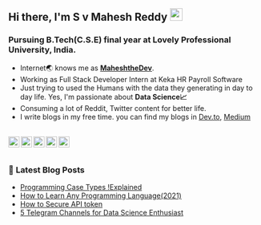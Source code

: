 
## Hi there, I'm S v Mahesh Reddy <img src="https://media.giphy.com/media/hvRJCLFzcasrR4ia7z/giphy.gif" width="25px">
### Pursuing B.Tech(C.S.E) final year at Lovely Professional University, India.
* Internet🌏 knows me as [**MaheshtheDev**](https://www.google.com/search?q=maheshthedev). 
* Working as Full Stack Developer Intern at Keka HR Payroll Software
* Just trying to used the Humans with the data they generating in day to day life. Yes, I'm passionate about **Data Science📈**
* Consuming a lot of Reddit, Twitter content for better life.
* I write blogs in my free time. you can find my blogs in [Dev.to](https://dev.to/maheshthedev), [Medium](https://medium.com/@maheshthedev)

<br />
<a href="https://twitter.com/maheshthedev">
  <img align="left" alt="Mahesh Sv| Twitter" width="22px" src="https://www.flaticon.com/svg/vstatic/svg/725/725311.svg?token=exp=1620982858~hmac=6077d2ec73b5b5197c5644f164704ece" />
</a>
<a href="https://www.linkedin.com/in/maheshthedev/">
  <img align="left" alt="Linkedin" width="22px" src="https://www.flaticon.com/svg/vstatic/svg/725/725337.svg?token=exp=1620982896~hmac=892e827273aff985df8601866f9f8c8e" />
</a>
<a href="https://www.instagram.com/maheshthedev/">
  <img align="left" alt="Instagram" width="22px" src="https://www.flaticon.com/svg/vstatic/svg/725/725278.svg?token=exp=1620983282~hmac=1ec137a63e1882411b59587dd0c00d82" />
</a>
<a href="https://www.reddit.com/user/MaheshtheDev">
  <img align="left" alt="Reddit" width="22px" src="https://www.flaticon.com/premium-icon/icons/svg/2504/2504934.svg" />
</a>
<a href="https://medium.com/@maheshthedev">
  <img align="left" alt="Medium" src="https://www.flaticon.com/premium-icon/icons/svg/2504/2504925.svg" alt="Mahesh Sv's Medium Profile" width="22px">
</a>
<br />
<br />


### 📕 **Latest Blog Posts**
<!-- BLOG-POST-LIST:START -->
- [Programming Case Types !Explained](https://maheshthedev.hashnode.dev/programming-case-types-explained)
- [How to Learn Any Programming Language(2021)](https://maheshthedev.hashnode.dev/how-to-learn-any-programming-language2021)
- [How to Secure API token](https://maheshthedev.hashnode.dev/how-to-secure-api-token)
- [5 Telegram Channels for Data Science Enthusiast](https://maheshthedev.hashnode.dev/5-telegram-channels-for-data-science-enthusiast)
<!-- BLOG-POST-LIST:END -->
